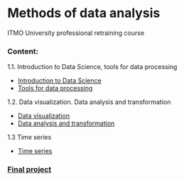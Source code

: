 # Methods of data analysis
ITMO University professional retraining course

### Content:
1.1. Introduction to Data Science, tools for data processing
  - [Introduction to Data Science](1-1-intro&tools/1.xlsx)
  - [Tools for data processing](1-1-intro&tools/2.xlsx)

1.2. Data visualization. Data analysis and transformation
  - [Data visualization](1-2-visualization&analysis/1-2-1-visualization)
  - [Data analysis and transformation](1-2-visualization&analysis/1-2-2-analysis)

1.3 Time series
  - [Time series](https://github.com/ooggaboog/itmo-bonustrack-ml/blob/057d8e92248544cb91dd21297aea7ea8c8a25450/1-3-time_series/bt1_3.ipynb)

### [Final project](https://github.com/ooggaboog/weather-classification-ml)
